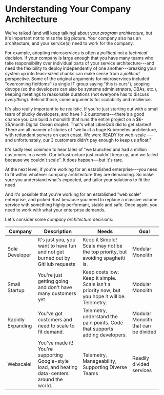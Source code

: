 # Understanding Your Company Architecture

We've talked (and will keep talking) about your *program architecture*, but it's important not to miss the big picture. Your company also has an architecture, and your service(s) need to work for the company.

For example, adopting microservices is often a *political* not a *technical* decision. If your company is large enough that you have many teams who take responsibility over individual parts of your service architecture---and need the flexibility to deploy independently of one another---breaking your system up into team-sized chunks can make sense from a *political* perspective. Some of the original arguments for microservices included "overcoming fiefdoms" (a single IT group saying "this is ours"), scoping devops (so the developers can also be systems administrators, DBAs, etc.), keeping meetings to reasonable durations (not everyone has to discuss *everything*). Behind those, come arguments for scalability and resilience.

It's also really important to be realistic. If you're just starting out with a small team of plucky developers, and have 1-2 customers---there's a good chance you can build a monolith that runs the entire project on a $6-25/month Digital Ocean droplet. That's what LibreQoS did to get started! There are all manner of stories of "we built a huge Kubernetes architecture, with redundant servers on each coast. We were READY for web-scale --- and unfortunately, our 3 customers didn't pay enough to keep us afloat."

It's sadly less common to hear tales of "we launched and had a million customers in a week. Our infrastructure just couldn't keep up, and we failed because we couldn't scale". It does happen---but it's rare.

At the next level, if you're working for an established enterprise---you need to fit within whatever company architecture they are demanding. So make sure you understand what's expected, and tailor your solutions to fit the need.

And it's possible that you're working for an established "web scale" enterprise, and picked Rust because you need to replace a massive volume service with something highly performant, stable and safe. Once again, you need to work with what your enterprise demands.

Let's consider some *company architecture* decisions:

|Company|Description|Needs|Goal|
|--|--|--|--|
|Sole Developer|It's just you, you want to have fun and not get burned out by GitHub requests|Keep it Simple! Scale may not be the top priority, but avoiding spaghetti is.|Modular Monolith|
|Small Startup|You're just getting going and don't have many customers yet|Keep costs low. Keep it simple. Scale isn't a priority now, but you hope it will be. Telemetry.|Modular Monolith|
|Rapidly Expanding|You've got customers and need to scale to fit demand.|Telemetry, understand the pain points. Code that supports adding developers.|Modular Monolith that can be divided|
|Webscale!|You've made it! You're supporting Google-style load, and heating data-centers around the world.|Telemetry, Manageability, Supporting Diverse Teams|Readily divided services|

